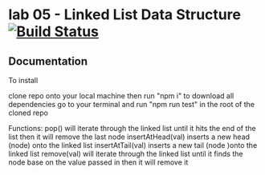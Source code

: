 lab 05 - Linked List Data Structure
[![Build Status](https://travis-ci.org/JPLaw/05-linked-lists.svg?branch=master)](https://travis-ci.org/JPLaw/05-linked-lists)
====

## Documentation
To install

clone repo onto your local machine
then run "npm i" to download all dependencies
go to your terminal and run "npm run test" in the root of the cloned repo

Functions:
pop() will iterate through the linked list until it hits the end of the list then it will remove the last node
insertAtHead(val) inserts a new head (node) onto the linked list
insertAtTail(val) inserts a new tail (node )onto the linked list
remove(val) will iterate through the linked list until it finds the node base on the value passed in then it will remove it


